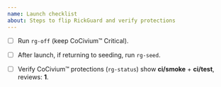 ```yaml
---
name: Launch checklist
about: Steps to flip RickGuard and verify protections
---
```


- [ ] Run `rg-off` (keep CoCivium™ Critical).
- [ ] After launch, if returning to seeding, run `rg-seed`.
- [ ] Verify CoCivium™ protections (`rg-status`) show **ci/smoke** + **ci/test**, reviews: **1**.

